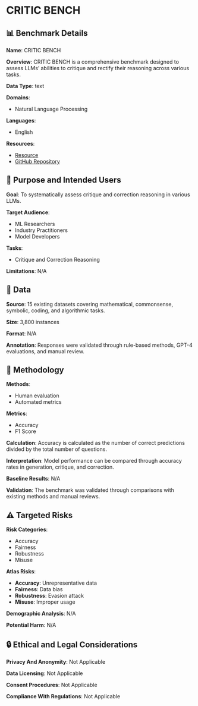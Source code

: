 # CRITIC BENCH

## 📊 Benchmark Details

**Name**: CRITIC BENCH

**Overview**: CRITIC BENCH is a comprehensive benchmark designed to assess LLMs’ abilities to critique and rectify their reasoning across various tasks.

**Data Type**: text

**Domains**:
- Natural Language Processing

**Languages**:
- English

**Resources**:
- [Resource](https://criticbench.github.io)
- [GitHub Repository](https://github.com/CriticBench/CriticBench)

## 🎯 Purpose and Intended Users

**Goal**: To systematically assess critique and correction reasoning in various LLMs.

**Target Audience**:
- ML Researchers
- Industry Practitioners
- Model Developers

**Tasks**:
- Critique and Correction Reasoning

**Limitations**: N/A

## 💾 Data

**Source**: 15 existing datasets covering mathematical, commonsense, symbolic, coding, and algorithmic tasks.

**Size**: 3,800 instances

**Format**: N/A

**Annotation**: Responses were validated through rule-based methods, GPT-4 evaluations, and manual review.

## 🔬 Methodology

**Methods**:
- Human evaluation
- Automated metrics

**Metrics**:
- Accuracy
- F1 Score

**Calculation**: Accuracy is calculated as the number of correct predictions divided by the total number of questions.

**Interpretation**: Model performance can be compared through accuracy rates in generation, critique, and correction.

**Baseline Results**: N/A

**Validation**: The benchmark was validated through comparisons with existing methods and manual reviews.

## ⚠️ Targeted Risks

**Risk Categories**:
- Accuracy
- Fairness
- Robustness
- Misuse

**Atlas Risks**:
- **Accuracy**: Unrepresentative data
- **Fairness**: Data bias
- **Robustness**: Evasion attack
- **Misuse**: Improper usage

**Demographic Analysis**: N/A

**Potential Harm**: N/A

## 🔒 Ethical and Legal Considerations

**Privacy And Anonymity**: Not Applicable

**Data Licensing**: Not Applicable

**Consent Procedures**: Not Applicable

**Compliance With Regulations**: Not Applicable
